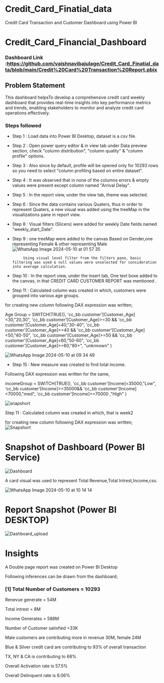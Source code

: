 # Credit_Card_Finatial_data
Credit Card Transaction and Customer Dashboard using Power BI

# Credit_Card_Financial_Dashboard


### Dashboard Link :https://github.com/vaishnavibajulage/Credit_Card_Finatial_data/blob/main/Credit%20Card%20Transaction%20Report.pbix

## Problem Statement

This dashboard helpsTo develop a comprehensive credit card weekly dashboard that 
provides real-time insights into key 
performance metrics and trends, 
enabling stakeholders to monitor 
and analyze credit card operations 
effectively.



### Steps followed 

- Step 1 : Load data into Power BI Desktop, dataset is a csv file.
- Step 2 : Open power query editor & in view tab under Data preview section, check "column distribution", "column quality" & "column profile" options.
- Step 3 : Also since by default, profile will be opened only for 10293 rows so you need to select "column profiling based on entire dataset".
- Step 4 : It was observed that in none of the columns errors & empty values were present except column named "Arrival Delay".
 
- Step 5 : In the report view, under the view tab, theme was selected.
- Step 6 : Since the data contains various Quaters, thus in order to represent Quaters, a new visual was added using the treeMap  in the visualizations pane in report view. 

- Step 8 : Visual filters (Slicers) were added for weekly Date fields named "weekly_start_Date".
- Step 9 : one treeMap were added to the canvas Based on Gender,one representing Female & other representing Male
![WhatsApp Image 2024-05-10 at 01 57 35](https://github.com/vaishnavibajulage/Credit_Card_Finatial_data/assets/83158414/1b0ea45e-30f7-4e93-a2e8-07dc7e6f8880)

           Using visual level filter from the filters pane, basic filtering was used & null values were unselected for consideration into average calculation.
           
- Step 10 : In the report view, under the insert tab, One text boxe added to the canvas, in that  CREDIT  CARD  CUSTOMER REPORT  was mentioned .
 
- Step 11 : Calculated column was created in which, customers were grouped into various age groups.

for creating new column following DAX expression was written;
       
Age Group =  SWITCH(TRUE(),
'cc_bb customer'[Customer_Age]<30,"20,30",
'cc_bb customer'[Customer_Age]>=30 && 'cc_bb customer'[Customer_Age]<40,"30-40",
'cc_bb customer'[Customer_Age]>=40 && 'cc_bb customer'[Customer_Age]<50,"40-50",
'cc_bb customer'[Customer_Age]>=50 && 'cc_bb customer'[Customer_Age]<60,"50-60",
'cc_bb customer'[Customer_Age]>=60,"60+",
"unknnown"
)   

![WhatsApp Image 2024-05-10 at 09 34 49](https://github.com/FusionIIIT/Fusion/assets/83158414/b1686346-e606-41d1-b8be-724a1e7103ef)


        
- Step 15 : New measure was created to find total income.

Following DAX expression was written for the same,
        
incomeGroup = SWITCH(TRUE(),
'cc_bb customer'[Income]<35000,"Low",
'cc_bb customer'[Income]>=35000&& 'cc_bb customer'[Income]<70000,"med",
'cc_bb customer'[Income]>=70000 ,"High"
) 
        


![snapshort](https://github.com/FusionIIIT/Fusion/assets/83158414/7998bad7-97b9-431f-a2af-ccc3dc362ab6)

Step 11 : Calculated column was created in which, that is week2

for creating new column following DAX expression was written;
![Snapshort](https://github.com/FusionIIIT/Fusion/assets/83158414/6961a9d5-3c28-463e-84de-864697a0c9df)

# Snapshot of Dashboard (Power BI Service)
![Dashboard](https://github.com/FusionIIIT/Fusion/assets/83158414/77524d69-d729-4d12-bc2c-e802c2ec724e)


A card visual was used to represent Total Revenue,Total Intrest,Income,css.

![WhatsApp Image 2024-05-10 at 10 14 14](https://github.com/FusionIIIT/Fusion/assets/83158414/06213ff7-13a1-4fb0-a1db-81967df026b0)


 
 # Report Snapshot (Power BI DESKTOP)

 
![Dashboard_upload](https://github.com/FusionIIIT/Fusion/assets/83158414/ec3b7d3f-91e2-48ae-8cc6-13b9030e0f74)


# Insights

A Double page report was created on Power BI Desktop 

Following inferences can be drawn from the dashboard;

### [1] Total Number of Customers = 10293

Renevue generate = 54M

Total intrest = 8M

Income Generates = 588M

Number of Customer satisfied =33K

Male customers are contributing more in revenue 30M, female 24M

Blue & Silver credit card are contributing to 93% of overall 
transaction

TX, NY & CA is contributing to 68%

Overall Activation rate is 57.5%

Overall Delinquent rate is 6.06%

          

    
 
  
  
  

 
